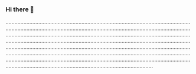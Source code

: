 ### Hi there 👋

.......................................................................................................................................................................................................................................................................................................................................................................................................................................................................................................................................................................................................................................................................................................................................................................................................................................................................................................................................................................................................
